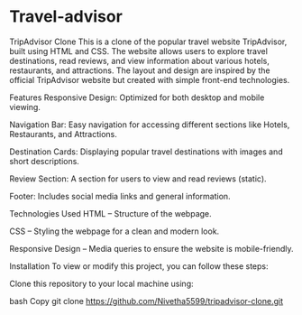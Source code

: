 # Travel-advisor
TripAdvisor Clone
This is a clone of the popular travel website TripAdvisor, built using HTML and CSS. The website allows users to explore travel destinations, read reviews, and view information about various hotels, restaurants, and attractions. The layout and design are inspired by the official TripAdvisor website but created with simple front-end technologies.

Features
Responsive Design: Optimized for both desktop and mobile viewing.

Navigation Bar: Easy navigation for accessing different sections like Hotels, Restaurants, and Attractions.

Destination Cards: Displaying popular travel destinations with images and short descriptions.

Review Section: A section for users to view and read reviews (static).

Footer: Includes social media links and general information.

Technologies Used
HTML – Structure of the webpage.

CSS – Styling the webpage for a clean and modern look.

Responsive Design – Media queries to ensure the website is mobile-friendly.

Installation
To view or modify this project, you can follow these steps:

Clone this repository to your local machine using:

bash
Copy
git clone https://github.com/Nivetha5599/tripadvisor-clone.git



